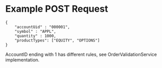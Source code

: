 # Example POST Request

```
{
    "accountUid" : "000001",
    "symbol" : "APPL",
    "quantity" : 1000,
    "productTypes": ["EQUITY", "OPTIONS"]
}
```

AccountID ending with 1 has different rules, see OrderValidationService implementation.
